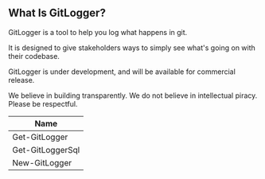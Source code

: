 ## What Is GitLogger?

GitLogger is a tool to help you log what happens in git.

It is designed to give stakeholders ways to simply see what's going on with their codebase.

GitLogger is under development, and will be available for commercial release.

We believe in building transparently.  We do not believe in intellectual piracy.  Please be respectful.


|Name            |
|----------------|
|Get-GitLogger   |
|Get-GitLoggerSql|
|New-GitLogger   |






